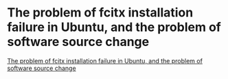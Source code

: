 # The problem of fcitx installation failure in Ubuntu, and the problem of software source change
[The problem of fcitx installation failure in Ubuntu, and the problem of software source change](https://aiwithcloud.com/2022/09/16/the_problem_of_fcitx_installation_failure_in_ubuntu_and_the_problem_of_software_source_change/)